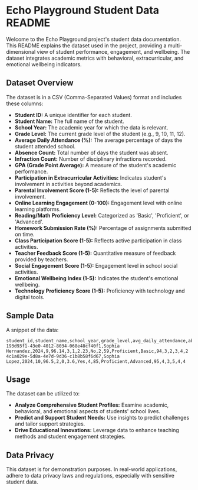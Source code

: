 # Echo Playground Student Data README

Welcome to the Echo Playground project's student data documentation. This README explains the dataset used in the project, providing a multi-dimensional view of student performance, engagement, and wellbeing. The dataset integrates academic metrics with behavioral, extracurricular, and emotional wellbeing indicators.

## Dataset Overview

The dataset is in a CSV (Comma-Separated Values) format and includes these columns:

- **Student ID:** A unique identifier for each student.
- **Student Name:** The full name of the student.
- **School Year:** The academic year for which the data is relevant.
- **Grade Level:** The current grade level of the student (e.g., 9, 10, 11, 12).
- **Average Daily Attendance (%):** The average percentage of days the student attended school.
- **Absence Count:** Total number of days the student was absent.
- **Infraction Count:** Number of disciplinary infractions recorded.
- **GPA (Grade Point Average):** A measure of the student's academic performance.
- **Participation in Extracurricular Activities:** Indicates student's involvement in activities beyond academics.
- **Parental Involvement Score (1-5):** Reflects the level of parental involvement.
- **Online Learning Engagement (0-100):** Engagement level with online learning platforms.
- **Reading/Math Proficiency Level:** Categorized as 'Basic', 'Proficient', or 'Advanced'.
- **Homework Submission Rate (%):** Percentage of assignments submitted on time.
- **Class Participation Score (1-5):** Reflects active participation in class activities.
- **Teacher Feedback Score (1-5):** Quantitative measure of feedback provided by teachers.
- **Social Engagement Score (1-5):** Engagement level in school social activities.
- **Emotional Wellbeing Index (1-5):** Indicates the student's emotional wellbeing.
- **Technology Proficiency Score (1-5):** Proficiency with technology and digital tools.

## Sample Data

A snippet of the data:

```csv
student_id,student_name,school_year,grade_level,avg_daily_attendance,absence_count,infraction_count,gpa,participation_extracurricular,parental_involvement_score,online_learning_engagement,reading_proficiency_level,math_proficiency_level,homework_submission_rate,class_participation_score,teacher_feedback_score,social_engagement_score,emotional_wellbeing_index,technology_proficiency_score
193d93f1-43e0-4012-8034-068e48cf40f1,Sophia Hernandez,2024,9,96.14,3,1,2.23,No,2,59,Proficient,Basic,94,3,2,3,4,2
4c1a029e-5d8a-4e7d-9d36-c1b8b58f6d67,Sophia Lopez,2024,10,96.5,2,0,3.6,Yes,4,85,Proficient,Advanced,95,4,3,5,4,4
```

## Usage

The dataset can be utilized to:

- **Analyze Comprehensive Student Profiles:** Examine academic, behavioral, and emotional aspects of students' school lives.
- **Predict and Support Student Needs:** Use insights to predict challenges and tailor support strategies.
- **Drive Educational Innovations:** Leverage data to enhance teaching methods and student engagement strategies.

## Data Privacy

This dataset is for demonstration purposes. In real-world applications, adhere to data privacy laws and regulations, especially with sensitive student data.
